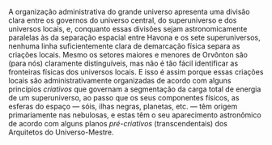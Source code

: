 ﻿A organização administrativa do grande universo apresenta uma divisão clara entre os governos do universo central, do superuniverso e dos universos locais, e, conquanto essas divisões sejam astronomicamente paralelas às da separação espacial entre Havona e os sete superuniversos, nenhuma linha suficientemente clara de demarcação física separa as criações locais. Mesmo os setores maiores e menores de Orvônton são (para nós) claramente distinguíveis, mas não é tão fácil identificar as fronteiras físicas dos universos locais. E isso é assim porque essas criações locais são administrativamente organizadas de acordo com alguns princípios *criativos* que governam a segmentação da carga total de energia de um superuniverso, ao passo que os seus componentes físicos, as esferas do espaço — sóis, ilhas negras, planetas, etc. — têm origem primariamente nas nebulosas, e estas têm o seu aparecimento astronômico de acordo com alguns planos *pré-criativos* (transcendentais) dos Arquitetos do Universo-Mestre.